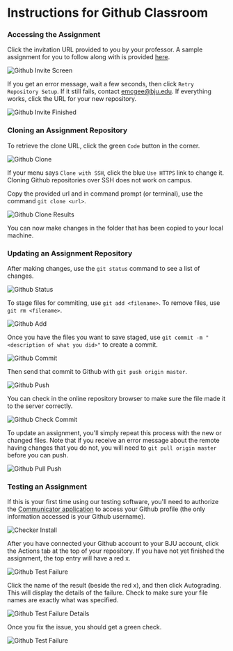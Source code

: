 # Instructions for Github Classroom

### Accessing the Assignment

Click the invitation URL provided to you by your professor.  A sample assignment for you to follow along with is provided [here](https://classroom.github.com/a/iidjEaf-).

![Github Invite Screen](images/git/github-invite-screen.png)

If you get an error message, wait a few seconds, then click `Retry Repository Setup`.  If it still fails, contact emcgee@bju.edu.  If everything works, click the URL for your new repository.

![Github Invite Finished](images/git/github-invite-finished.png)

### Cloning an Assignment Repository

To retrieve the clone URL, click the green `Code` button in the corner. 

![Github Clone](images/git/github-clone.png)

If your menu says `Clone with SSH`, click the blue `Use HTTPS` link to change it.  Cloning Github repositories over SSH does not work on campus.

Copy the provided url and in command prompt (or terminal), use the command `git clone <url>`.

![Github Clone Results](images/git/github-clone-results.png)

You can now make changes in the folder that has been copied to your local machine.

### Updating an Assignment Repository

After making changes, use the `git status` command to see a list of changes.

![Github Status](images/git/git-status.png)

To stage files for commiting, use `git add <filename>`.  To remove files, use `git rm <filename>`.

![Github Add](images/git/git-add.png)

Once you have the files you want to save staged, use `git commit -m "<description of what you did>"` to create a commit.

![Github Commit](images/git/git-commit.png)

Then send that commit to Github with `git push origin master`.

![Github Push](images/git/git-push.png)

You can check in the online repository browser to make sure the file made it to the server correctly.

![Github Check Commit](images/git/github-check-commit.png)

To update an assignment, you'll simply repeat this process with the new or changed files.  Note that if you receive an error message about the remote having changes that you do not, you will need to `git pull origin master` before you can push.

![Github Pull Push](images/git/git-pull-push.png)

### Testing an Assignment

If this is your first time using our testing software, you'll need to authorize the [Communicator application](https://protect.bju.edu/cps/checker/test/test) to access your Github profile (the only information accessed is your Github username).

![Checker Install](images/git/install-oauth.png)

After you have connected your Github account to your BJU account, click the Actions tab at the top of your repository.  If you have not yet finished the assignment, the top entry will have a red x.  

![Github Test Failure](images/git/github-test-failed.png)

Click the name of the result (beside the red x), and then click Autograding.  This will display the details of the failure.  Check to make sure your file names are exactly what was specified.

![Github Test Failure Details](images/git/github-test-failed-details.png)

Once you fix the issue, you should get a green check.

![Github Test Failure](images/git/github-test-success.png)
